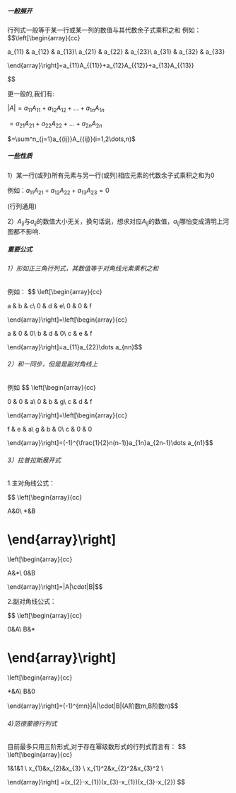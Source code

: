##### 一般展开
行列式一般等于某一行或某一列的数值与其代数余子式乘积之和
例如：
$$\left[\begin{array}{cc}

a_{11} & a_{12} & a_{13}\\
a_{21} & a_{22} & a_{23}\\
a_{31} & a_{32} & a_{33}

\end{array}\right]=a_{11}A_{{11}}+a_{12}A_{{12}}+a_{13}A_{{13}}

$$


更一般的,我们有:

$|A|=a_{{11}}A_{{11}}+a_{{12}}A_{{12}}+\dots+a_{{1n}}A_{{1n}}$

$=a_{{21}}A_{{21}}+a_{{22}}A_{{22}}+\dots+a_{{2n}}A_{{2n}}$

$=\sum^n_{j=1}a_{{ij}}A_{{ij}}(i=1,2\dots,n)$

##### 一些性质

1）某一行(或列)所有元素与另一行(或列)相应元素的代数余子式乘积之和为0

例如：$a_{11}A_{21}+a_{12}A_{22}+a_{13}A_{23}=0$

(行列通用)

2）$A_{{ij}}$与$a_{{ij}}$的数值大小无关，换句话说，想求对应$A_{ij}$的数值，$a_{ij}$哪怕变成清明上河图都不影响.



##### 重要公式

###### 1）形如正三角行列式，其数值等于对角线元素乘积之和
例如：
$$
\left[\begin{array}{cc}

a & b & c\\
0 & d & e\\
0 & 0 & f

\end{array}\right]=\left[\begin{array}{cc}

a & 0 & 0\\
b & d & 0\\
c & e & f

\end{array}\right]=a_{11}a_{22}\dots a_{nn}$$

###### 2）和一同步，但是是副对角线上
例如
$$
\left[\begin{array}{cc}

0 & 0 & a\\
0 & b & g\\
c & d & f

\end{array}\right]=\left[\begin{array}{cc}

f & e & a\\
g & b & 0\\
c & 0 & 0

\end{array}\right]=(-1)^{\frac{1}{2}n(n-1)}a_{1n}a_{2n-1}\dots a_{n1}$$

###### 3）拉普拉斯展开式
1.主对角线公式：

$$
\left[\begin{array}{cc}

A&0\\ 
*&B

\end{array}\right]
=
\left[\begin{array}{cc}

A&*\\ 
0&B

\end{array}\right]=|A|\cdot|B|$$

2.副对角线公式：

$$
\left[\begin{array}{cc}

0&A\\ 
B&*

\end{array}\right]
=
\left[\begin{array}{cc}

*&A\\ 
B&0

\end{array}\right]=(-1)^{mn}|A|\cdot|B|(A阶数m,B阶数n)$$


###### 4)范德蒙德行列式

目前最多只用三阶形式,对于存在幂级数形式的行列式而言有：
$$
\left[\begin{array}{cc}

1&1&1 \\
x_{1}&x_{2}&x_{3} \\
x_{1}^2&x_{2}^2&x_{3}^2 \\


\end{array}\right]
=(x_{2}-x_{1})(x_{3}-x_{1})(x_{3}-x_{2})
$$